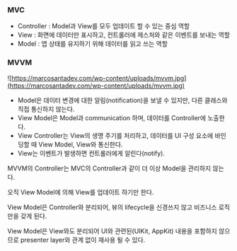 ### MVC

- Controller : Model과 View를 모두 업데이트 할 수 있는 중심 역할
- View : 화면에 데이터만 표시하고, 컨트롤러에 제스처와 같은 이벤트를 보내는 역할
- Model : 앱 상태를 유지하기 위해 데이터를 읽고 쓰는 역할

### MVVM

![https://marcosantadev.com/wp-content/uploads/mvvm.jpg](https://marcosantadev.com/wp-content/uploads/mvvm.jpg)

- Model은 데이터 변경에 대한 알림(notification)을 보낼 수 있지만, 다른 클래스와 직접 통신하지 않는다.
- View Model은 Model과 communication 하며, 데이터를 Controller에 노출한다.
- View Controller는 View의 생명 주기를 처리하고, 데이터를 UI 구성 요소에 바인딩할 때 View Model, View와 통신한다.
- View는 이벤트가 발생하면 컨트롤러에게 알린다(notify).

MVVM의 Controller는 MVC의 Controller과 같이 더 이상 Model을 관리하지 않는다.

오직 View Model에 의해 View를 업데이트 하기만 한다.

View Model은 Controller와 분리되어, 뷰의 lifecycle을 신경쓰지 않고 비즈니스 로직만을 갖게 된다.

View Model은 View와도 분리되어 UI와 관련된(UIKit, AppKit) 내용을 포함하지 않으므로 presenter layer와 관계 없이 재사용 될 수 있다.
